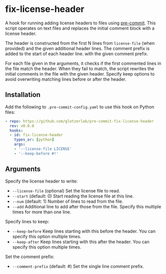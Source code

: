 # fix-license-header

A hook for running adding license headers to files using [pre-commit].
This script operates on text files and replaces the initial comment block with a
license header.

The header is constructed from the first N lines from ``license-file`` (when
provided) and the given additional header lines. The comment prefix is added to
the start of each header line. with the given comment prefix.

For each file given in the arguments, it checks if the first commented lines in
the file match the header. When they fail to match, the script rewrites the
initial comments in the file with the given header. Specify keep options to
avoid overwriting matching lines before or after the header.

[pre-commit]: https://pre-commit.com/

## Installation

Add the following to `.pre-commit-config.yaml` to use this hook on Python
files:

```yaml
- repo: https://github.com/glotzerlab/pre-commit-fix-license-header
  rev: v0.0.0
  hooks:
  - id: fix-license-header
    types_or: [python]
    args:
    - '--license-file LICENSE'
    - '--keep-before #!'
```

## Arguments

Specify the license header to write:

* `--license-file` (optional) Set the license file to read.
* `--start` (default: 0) Start reading the license file at this line.
* `--num` (default: 1) Number of lines to read from the file.
* `--add` Additional line to add after those from the file. Specify this
  multiple times for more than one line.

Specify lines to keep:

* `--keep-before` Keep lines starting with this before the header. You can
  specify this option multiple times.
* `--keep-after` Keep lines starting with this after the header. You can
  specify this option multiple times.

Set the comment prefix:

* `--comment-prefix` (default: #) Set the single line comment prefix.
